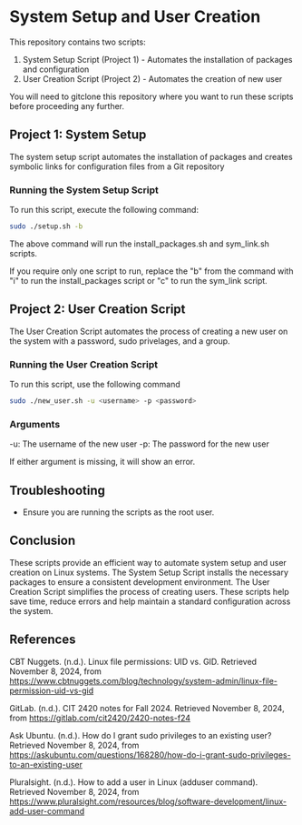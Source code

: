 # System Setup and User Creation

This repository contains two scripts:
1. System Setup Script (Project 1) - Automates the installation of packages and configuration
2. User Creation Script (Project 2) - Automates the creation of new user

You will need to gitclone this repository where you want to run these scripts before proceeding any further.
## Project 1: System Setup

The system setup script automates the installation of packages and creates symbolic links for configuration files from a Git repository

### Running the System Setup Script

To run this script, execute the following command:
```bash
sudo ./setup.sh -b
```
The above command will run the install_packages.sh and sym_link.sh scripts.

If you require only one script to run, replace the "b" from the command with "i" to run the install_packages script or "c" to run the sym_link script.

## Project 2: User Creation Script

The User Creation Script automates the process of creating a new user on the system with a password, sudo privelages, and a group.

### Running the User Creation Script

To run this script, use the following command

```bash
sudo ./new_user.sh -u <username> -p <password>
```

### Arguments
-u: The username of the new user
-p: The password for the new user

If either argument is missing, it will show an error.

## Troubleshooting
- Ensure you are running the scripts as the root user.

## Conclusion
These scripts provide an efficient way to automate system setup and user creation on Linux systems. The System Setup Script installs the necessary packages to ensure a consistent development environment. The User Creation Script simplifies the process of creating users. These scripts help save time, reduce errors and help maintain a standard configuration across the system.

## References

CBT Nuggets. (n.d.). Linux file permissions: UID vs. GID. Retrieved November 8, 2024, from https://www.cbtnuggets.com/blog/technology/system-admin/linux-file-permission-uid-vs-gid

GitLab. (n.d.). CIT 2420 notes for Fall 2024. Retrieved November 8, 2024, from https://gitlab.com/cit2420/2420-notes-f24

Ask Ubuntu. (n.d.). How do I grant sudo privileges to an existing user? Retrieved November 8, 2024, from https://askubuntu.com/questions/168280/how-do-i-grant-sudo-privileges-to-an-existing-user

Pluralsight. (n.d.). How to add a user in Linux (adduser command). Retrieved November 8, 2024, from https://www.pluralsight.com/resources/blog/software-development/linux-add-user-command